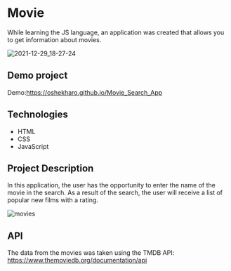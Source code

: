 # Movie

While learning the JS language, an application was created that allows you to get information about movies.

![2021-12-29_18-27-24](https://user-images.githubusercontent.com/61186198/147678272-e1b88038-a0b1-4d63-b288-7e0e57b773b7.png)


## Demo project

Demo:https://oshekharo.github.io/Movie_Search_App

## Technologies

- HTML
- CSS
- JavaScript 

## Project Description

In this application, the user has the opportunity to enter the name of the movie in the search. As a result of the search, the user will receive a list of popular new films with a rating.

![movies](https://user-images.githubusercontent.com/61186198/147678327-286e9936-914b-4a88-8c93-db5572eb8bb6.gif)


## API

The data from the movies was taken using the TMDB API: https://www.themoviedb.org/documentation/api
